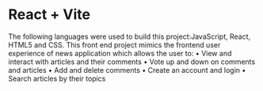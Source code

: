 # React + Vite

The following languages were used to build this project:JavaScript, React, HTML5 and CSS.
This front end project mimics the frontend user experience of news application which allows the user to:
    • View and interact with articles and their comments
    • Vote up and down on comments and articles
    • Add and delete comments
    • Create an account and login
    • Search articles by their topics

